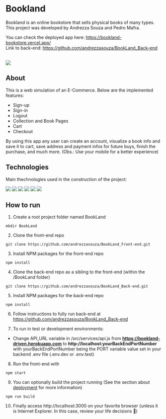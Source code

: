 # Bookland

Bookland is an online bookstore that sells physical books of many types. This project was developed by Andrezza Souza and Pedro Mafra.

You can check the deployed app here: 
https://bookland-bookstore.vercel.app/
</br>
Link to back-end:
https://github.com/andrezzasouza/BookLand_Back-end
</br>
</br>

<img src="./public/BookLand.gif" />

## About

This is a web simulation of an E-Commerce. Below are the implemented features:

- Sign-up
- Sign-in
- Logout
- Collection and Book Pages
- Cart
- Checkout

By using this app any user can create an account, visualize a book info and save it to cart, save address and payment infos for future buys, finish the purchase, and much more.
(Obs.: Use your mobile for a better experience)

## Technologies
Main thechnologies used in the construction of the project:<br>
<p>
  <img src="https://img.shields.io/badge/-Javascript-red?style=for-the-badge" />
  <img src="https://img.shields.io/badge/-React-red?style=for-the-badge" />
  <img src="https://img.shields.io/badge/-Node.js-red?style=for-the-badge" />
  <img src="https://img.shields.io/badge/-Express-red?style=for-the-badge" />
  <img src="https://img.shields.io/badge/-PostgreSQL-red?style=for-the-badge" />
  <img src="https://img.shields.io/badge/-Jest-red?style=for-the-badge" />
</p>

## How to run

1. Create a root project folder named BookLand
```
mkdir BookLand
```
2. Clone the front-end repo
```
git clone https://github.com/andrezzasouza/BookLand_Front-end.git
```
3. Install NPM packages for the front-end repo
```
npm install
```
4. Clone the back-end repo as a sibling to the front-end (within the /BookLand folder)
```
git clone https://github.com/andrezzasouza/BookLand_Back-end.git
```
5. Install NPM packages for the back-end repo
```
npm install
```
6. Follow instructions to fully run back-end at https://github.com/andrezzasouza/BookLand_Back-end

7. To run in test or development environments:
* Change API_URL variable in /src/services/api.js from **https://bookland-driven.herokuapp.com** to **http://localhost:yourBackEndPortNumber** with yourBackEndPortNumber being the PORT variable value set in your backend .env file (.env.dev or .env.test)

8. Run the front-end with
```
npm start
```
9. You can optionally build the project running (See the section about [deployment](https://facebook.github.io/create-react-app/docs/deployment) for more information)
```
npm run build
```
10. Finally access http://localhost:3000 on your favorite browser (unless it is Internet Explorer. In this case, review your life decisions :eyes:)
